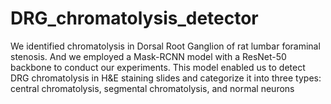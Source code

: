 # DRG_chromatolysis_detector
We identified chromatolysis in Dorsal Root Ganglion of rat lumbar foraminal stenosis. And we employed a Mask-RCNN model with a ResNet-50 backbone to conduct our experiments. This model enabled us to detect DRG chromatolysis in H&amp;E staining slides and categorize it into three types: central chromatolysis, segmental chromatolysis, and normal neurons
